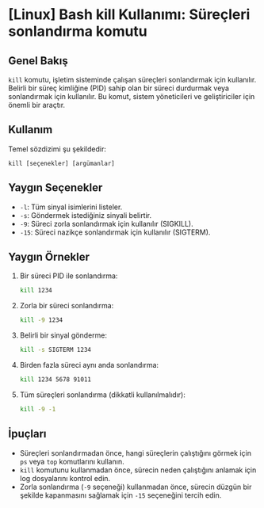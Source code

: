# [Linux] Bash kill Kullanımı: Süreçleri sonlandırma komutu

## Genel Bakış
`kill` komutu, işletim sisteminde çalışan süreçleri sonlandırmak için kullanılır. Belirli bir süreç kimliğine (PID) sahip olan bir süreci durdurmak veya sonlandırmak için kullanılır. Bu komut, sistem yöneticileri ve geliştiriciler için önemli bir araçtır.

## Kullanım
Temel sözdizimi şu şekildedir:

```
kill [seçenekler] [argümanlar]
```

## Yaygın Seçenekler
- `-l`: Tüm sinyal isimlerini listeler.
- `-s`: Göndermek istediğiniz sinyali belirtir.
- `-9`: Süreci zorla sonlandırmak için kullanılır (SIGKILL).
- `-15`: Süreci nazikçe sonlandırmak için kullanılır (SIGTERM).

## Yaygın Örnekler

1. Bir süreci PID ile sonlandırma:
   ```bash
   kill 1234
   ```

2. Zorla bir süreci sonlandırma:
   ```bash
   kill -9 1234
   ```

3. Belirli bir sinyal gönderme:
   ```bash
   kill -s SIGTERM 1234
   ```

4. Birden fazla süreci aynı anda sonlandırma:
   ```bash
   kill 1234 5678 91011
   ```

5. Tüm süreçleri sonlandırma (dikkatli kullanılmalıdır):
   ```bash
   kill -9 -1
   ```

## İpuçları
- Süreçleri sonlandırmadan önce, hangi süreçlerin çalıştığını görmek için `ps` veya `top` komutlarını kullanın.
- `kill` komutunu kullanmadan önce, sürecin neden çalıştığını anlamak için log dosyalarını kontrol edin.
- Zorla sonlandırma (`-9` seçeneği) kullanmadan önce, sürecin düzgün bir şekilde kapanmasını sağlamak için `-15` seçeneğini tercih edin.